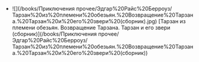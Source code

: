 * ![](/books/Приключения прочее/Эдгар%20Райс%20Берроуз/Тарзан%20из%20племени%20обезьян.%20Возвращение%20Тарзана.%20Тарзан%20и%20его%20звери%20(сборник).jpg) [Тарзан из племени обезьян. Возвращение Тарзана. Тарзан и его звери (сборник)](/books/Приключения прочее/Эдгар%20Райс%20Берроуз/Тарзан%20из%20племени%20обезьян.%20Возвращение%20Тарзана.%20Тарзан%20и%20его%20звери%20(сборник))